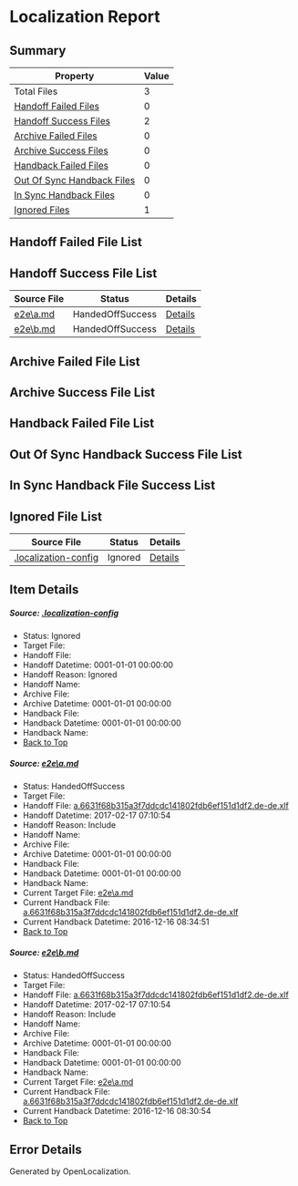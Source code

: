 # <a name='report-top'></a> Localization Report

## Summary
 Property | Value 
 -------- | ----- 
 Total Files | 3
[ Handoff Failed Files ](#handoff-failed-list)| 0
[ Handoff Success Files ](#handoff-success-list)| 2
[ Archive Failed Files ](#archive-failed-list)| 0
[ Archive Success Files ](#archive-success-list)| 0
[ Handback Failed Files ](#handback-failed-list)| 0
[ Out Of Sync Handback Files ](#outofsync-handback-success-list)| 0
[ In Sync Handback Files ](#insync-handback-success-list)| 0
[ Ignored Files ](#ignored-list)| 1

## <a name='handoff-failed-list'></a> Handoff Failed File List

## <a name='handoff-success-list'></a> Handoff Success File List
 Source File | Status | Details 
 ----------- | ------ | ------- 
 [e2e\a.md](https://github.com/OpenLocalizationTestOrg/ol-test0/blob/769d532d8485574c5025c086d82bfc29326a3c70/e2e/a.md) | HandedOffSuccess | [Details](#d7d2c8694c067cd121efda6e85c7e4ea9e9b685b1)
 [e2e\b.md](https://github.com/OpenLocalizationTestOrg/ol-test0/blob/769d532d8485574c5025c086d82bfc29326a3c70/e2e/b.md) | HandedOffSuccess | [Details](#d7d2c8694c067cd121efda6e85c7e4ea9e9b685b2)

## <a name='archive-failed-list'></a> Archive Failed File List

## <a name='archive-success-list'></a> Archive Success File List

## <a name='handback-failed-list'></a> Handback Failed File List

## <a name='outofsync-handback-success-list'></a> Out Of Sync Handback Success File List

## <a name='insync-handback-success-list'></a> In Sync Handback File Success List

## <a name='ignored-list'></a> Ignored File List
 Source File | Status | Details 
 ----------- | ------ | ------- 
 [.localization-config](https://github.com/OpenLocalizationTestOrg/ol-test0/blob/769d532d8485574c5025c086d82bfc29326a3c70/.localization-config) | Ignored | [Details](#cb0632cf59c1387fc1742bfb9fa3c47f87e2e5c90)

## Item Details
##### <a name='cb0632cf59c1387fc1742bfb9fa3c47f87e2e5c90'></a> Source: [.localization-config](https://github.com/OpenLocalizationTestOrg/ol-test0/blob/769d532d8485574c5025c086d82bfc29326a3c70/.localization-config)
* Status: Ignored
* Target File: 
* Handoff File: 
* Handoff Datetime: 0001-01-01 00:00:00
* Handoff Reason: Ignored
* Handoff Name: 
* Archive File: 
* Archive Datetime: 0001-01-01 00:00:00
* Handback File: 
* Handback Datetime: 0001-01-01 00:00:00
* Handback Name: 
* [Back to Top](#report-top)

##### <a name='d7d2c8694c067cd121efda6e85c7e4ea9e9b685b1'></a> Source: [e2e\a.md](https://github.com/OpenLocalizationTestOrg/ol-test0/blob/769d532d8485574c5025c086d82bfc29326a3c70/e2e/a.md)
* Status: HandedOffSuccess
* Target File: 
* Handoff File: [a.6631f68b315a3f7ddcdc141802fdb6ef151d1df2.de-de.xlf](https://github.com/OpenLocalizationTestOrg/ol-test0-handoff/blob/c05a9f37a6b58f96d437c1e3e86c9c104907301d/ol-handoff/OpenLocalizationTestOrg/ol-test0-dede/xinjiang/ht/a.6631f68b315a3f7ddcdc141802fdb6ef151d1df2.de-de.xlf)
* Handoff Datetime: 2017-02-17 07:10:54
* Handoff Reason: Include
* Handoff Name: 
* Archive File: 
* Archive Datetime: 0001-01-01 00:00:00
* Handback File: 
* Handback Datetime: 0001-01-01 00:00:00
* Handback Name: 
* Current Target File: [e2e\a.md](https://github.com/OpenLocalizationTestOrg/ol-test0-dede/blob/b7cc398cd2d2293ef7adc1e0fea4160f00719ded/e2e/a.md)
* Current Handback File: [a.6631f68b315a3f7ddcdc141802fdb6ef151d1df2.de-de.xlf](https://github.com/OpenLocalizationTestOrg/ol-test0-handback/blob/52b720b2c8828ed2e43444d614522cd99d585891/ol-handback/OpenLocalizationTestOrg/ol-test0-dede/xinjiang/ht/a.6631f68b315a3f7ddcdc141802fdb6ef151d1df2.de-de.xlf)
* Current Handback Datetime: 2016-12-16 08:34:51
* [Back to Top](#report-top)

##### <a name='d7d2c8694c067cd121efda6e85c7e4ea9e9b685b2'></a> Source: [e2e\b.md](https://github.com/OpenLocalizationTestOrg/ol-test0/blob/769d532d8485574c5025c086d82bfc29326a3c70/e2e/b.md)
* Status: HandedOffSuccess
* Target File: 
* Handoff File: [a.6631f68b315a3f7ddcdc141802fdb6ef151d1df2.de-de.xlf](https://github.com/OpenLocalizationTestOrg/ol-test0-handoff/blob/c05a9f37a6b58f96d437c1e3e86c9c104907301d/ol-handoff/OpenLocalizationTestOrg/ol-test0-dede/xinjiang/ht/a.6631f68b315a3f7ddcdc141802fdb6ef151d1df2.de-de.xlf)
* Handoff Datetime: 2017-02-17 07:10:54
* Handoff Reason: Include
* Handoff Name: 
* Archive File: 
* Archive Datetime: 0001-01-01 00:00:00
* Handback File: 
* Handback Datetime: 0001-01-01 00:00:00
* Handback Name: 
* Current Target File: [e2e\a.md](https://github.com/OpenLocalizationTestOrg/ol-test0-dede/blob/99e37e8043e0165debd5b70970114ac80e7cb3f8/e2e/a.md)
* Current Handback File: [a.6631f68b315a3f7ddcdc141802fdb6ef151d1df2.de-de.xlf](https://github.com/OpenLocalizationTestOrg/ol-test0-handback/blob/0222c5bf985011cee6df868b1e0c1567cbd816d7/ol-handback/OpenLocalizationTestOrg/ol-test0-dede/xinjiang/ht/a.6631f68b315a3f7ddcdc141802fdb6ef151d1df2.de-de.xlf)
* Current Handback Datetime: 2016-12-16 08:30:54
* [Back to Top](#report-top)


## Error Details

Generated by OpenLocalization.
